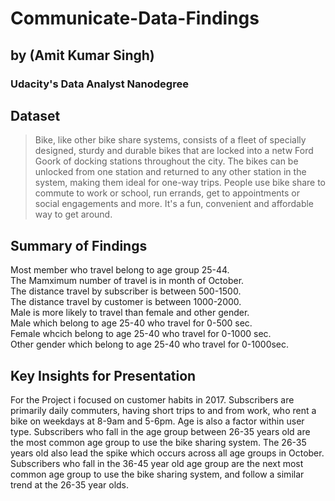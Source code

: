# Communicate-Data-Findings
## by (Amit Kumar Singh)
### Udacity's Data Analyst Nanodegree

## Dataset
>Bike, like other bike share systems, consists of a fleet of specially designed, sturdy and durable bikes that are locked into a netw
Ford Goork of docking stations throughout the city. The bikes can be unlocked from one station and returned to any other station in the system, making them ideal for one-way trips. People use bike share to commute to work or school, run errands, get to appointments or social engagements and more. It's a fun, convenient and affordable way to get around.


## Summary of Findings   

Most member who travel belong to age group 25-44.  
The Mamximum number of travel is in month of October.   
The distance travel by subscriber is between 500-1500.   
The distance travel by customer is between 1000-2000.   
Male is more likely to travel than female and other gender.   
Male which belong to age 25-40 who travel for 0-500 sec.   
Female whcich belong to age 25-40 who travel for 0-1000 sec.   
Other gender which belong to age 25-40 who travel for 0-1000sec.  

## Key Insights for Presentation

For the Project i focused on customer habits in 2017.
Subscribers are primarily daily commuters, having short trips to and from work, who rent a bike on weekdays at 8-9am and 5-6pm. Age is also a factor within user type. Subscribers who fall in the age group between 26-35 years old are the most common age group to use the bike sharing system. The 26-35 years old also lead the spike which occurs across all age groups in October. Subscribers who fall in the 36-45 year old age group are the next most common age group to use the bike sharing system, and follow a similar trend at the 26-35 year olds.
